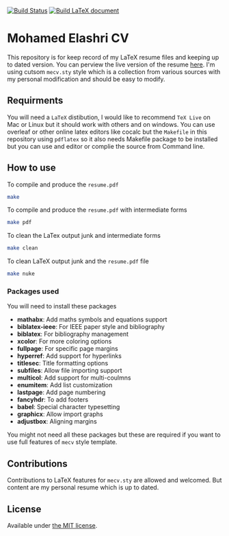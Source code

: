 [![Build Status](https://app.travis-ci.com/MohamedElashri/ME-Resume.svg?branch=Main)](https://app.travis-ci.com/MohamedElashri/ME-Resume)
[![Build LaTeX document](https://github.com/MohamedElashri/ME-Resume/actions/workflows/compile_action.yml/badge.svg)](https://github.com/MohamedElashri/ME-Resume/actions/workflows/compile_action.yml)

# Mohamed Elashri CV 


This repository is for keep record of my LaTeX resume files and keeping up to dated version. You can perview the live version of the resume [here](https://melashri.net/CV.pdf "Mohamed's Resume"). I'm using cutsom `mecv.sty` style which is a collection from various sources with my personal modification and should be easy to modify. 

## Requirments 
You will need a `LaTeX` distibution, I would like to recommend `TeX Live` on Mac or Linux but it should work with others and on windows. You can use overleaf or other online latex editors like cocalc but the `Makefile` in this repository using `pdflatex` so it also needs Makefile package to be installed but you can use and editor or complie the source from Command line. 

## How to use

To compile and produce the `resume.pdf` 

```bash
make 
```

To compile and produce the `resume.pdf` with intermediate forms

```bash
make pdf
```



To clean the LaTex output junk and intermediate forms

```bash
make clean
```

To clean LaTeX output junk and the `resume.pdf` file 

```bash
make nuke
```
### Packages used 

You will need to install these packages 
- **mathabx**: Add maths symbols and equations support
- **biblatex-ieee**: For IEEE paper style and bibliography
- **biblatex**: For bibliography management 
- **xcolor**: For more coloring options
- **fullpage**: For specific page margins
- **hyperref**: Add support for hyperlinks
- **titlesec**: Title formatting options
- **subfiles**: Allow file importing support
- **multicol**: Add support for multi-coulmns
- **enumitem**: Add list customization
- **lastpage**: Add page numbering
- **fancyhdr**: To add footers
- **babel**: Special character typesetting
- **graphicx**: Allow import graphs 
- **adjustbox**: Aligning margins

You might not need all these packages but these are required if you want to use full features of `mecv` style template. 

## Contributions

Contributions to LaTeX features for `mecv.sty` are allowed and welcomed. But content are my personal resume which is up to dated. 

## License

Available under [the MIT license](https://github.com/MohamedElashri/ME-Resume/blob/Main/LICENSE.md).

